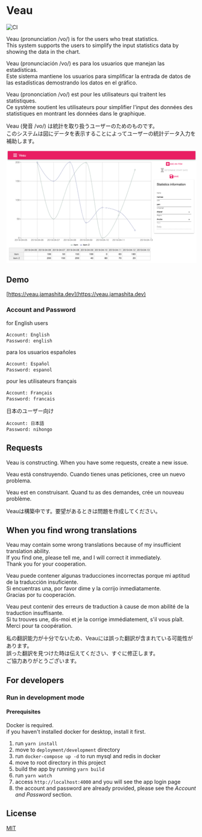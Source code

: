 # Veau

![CI](https://github.com/jamashita/veau/workflows/CI/badge.svg)

Veau (pronunciation /vo/) is for the users who treat statistics.  
This system supports the users to simplify the input statistics data by showing the data in the chart.

Veau (pronunciación /vo/) es para los usuarios que manejan las estadísticas.  
Este sistema mantiene los usuarios para simplificar la entrada de datos de las estadísticas demostrando los datos en el gráfico.

Veau (prononciation /vo/) est pour les utilisateurs qui traitent les statistiques.  
Ce système soutient les utilisateurs pour simplifier l'input des données des statistiques en montrant les données dans le graphique.

Veau (発音 /vo/) は統計を取り扱うユーザーのためのものです。  
このシステムは図にデータを表示することによってユーザーの統計データ入力を補助します。

![](images/screenshot.png)

## Demo

[https://veau.jamashita.dev](https://veau.jamashita.dev)

### Account and Password

for English users

```
Account: English
Password: english
```

para los usuarios españoles

```
Account: Español
Password: espanol
```

pour les utilisateurs français

```
Account: Français
Password: francais
```

日本のユーザー向け

```
Account: 日本語
Password: nihongo
```

## Requests

Veau is constructing. When you have some requests, create a new issue.

Veau está construyendo. Cuando tienes unas peticiones, cree un nuevo problema.

Veau est en construisant. Quand tu as des demandes, crée un nouveau problème.

Veauは構築中です。要望があるときは問題を作成してください。

## When you find wrong translations

Veau may contain some wrong translations because of my insufficient translation ability.  
If you find one, please tell me, and I will correct it immediately.  
Thank you for your cooperation.

Veau puede contener algunas traducciones incorrectas porque mi aptitud de la traducción insuficiente.  
Si encuentras una, por favor dime y la corrijo inmediatamente.  
Gracias por tu cooperación.

Veau peut contenir des erreurs de traduction à cause de mon abilité de la traduction insuffisante.  
Si tu trouves une, dis-moi et je la corrige immédiatement, s'il vous plaît.  
Merci pour ta coopération.

私の翻訳能力が十分でないため、Veauには誤った翻訳が含まれている可能性があります。  
誤った翻訳を見つけた時は伝えてください、すぐに修正します。  
ご協力ありがとうございます。

## For developers
### Run in development mode
#### Prerequisites

Docker is required.  
if you haven't installed docker for desktop, install it first.

1. run `yarn install`
1. move to `deployment/development` directory
1. run `docker-compose up -d` to run mysql and redis in docker
1. move to root directory in this project
1. build the app by running `yarn build`
1. run `yarn watch`
1. access `http://localhost:4000` and you will see the app login page
1. the account and password are already provided, please see the *Account and Password* section.

## License

[MIT](LICENSE)
